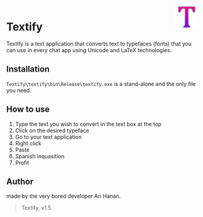 <img src="https://github.com/AriHanan/Textify/blob/master/ICON/Untitled.png" alt="Textify Logo" title="Textify" align="right" height="60" />

Textify
======================
Textify is a text application that converts text to typefaces (fonts) that you can use in every chat app using Unicode and LaTeX technologies.

## Installation
`Textify\textify\bin\Release\textify.exe` is a stand-alone and the only file you need.

## How to use
1. Type the text you wish to convert in the text box at the top
2. Click on the desired typeface
3. Go to your text application
4. Right click
5. Paste
6. Spanish inquasition
7. Profit

## Author
made by the very bored developer Ari Hanan.

> Textify, v1.5
